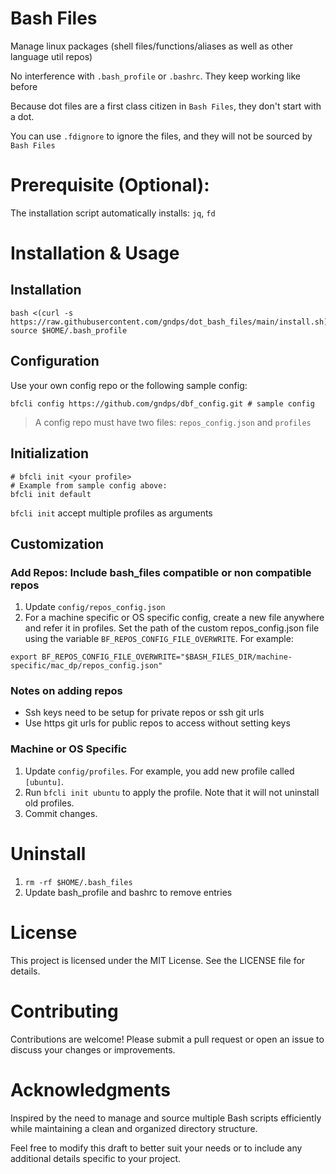 # Bash Files
Manage linux packages (shell files/functions/aliases as well as other language util repos)

No interference with `.bash_profile` or `.bashrc`. They keep working like before

Because dot files are a first class citizen in `Bash Files`, they don't start with a dot.

You can use `.fdignore` to ignore the files, and they will not be sourced by `Bash Files`

# Prerequisite (Optional):
The installation script automatically installs: `jq`, `fd`

# Installation & Usage

## Installation
```
bash <(curl -s https://raw.githubusercontent.com/gndps/dot_bash_files/main/install.sh)
source $HOME/.bash_profile
```

## Configuration
Use your own config repo or the following sample config:
```
bfcli config https://github.com/gndps/dbf_config.git # sample config
```
> A config repo must have two files: `repos_config.json` and `profiles`

## Initialization

```
# bfcli init <your profile>
# Example from sample config above:
bfcli init default
```
`bfcli init` accept multiple profiles as arguments


## Customization

### Add Repos: Include bash_files compatible or non compatible repos
1. Update `config/repos_config.json`
2. For a machine specific or OS specific config, create a new file anywhere and refer it in profiles. Set the path of the custom repos_config.json file using the variable `BF_REPOS_CONFIG_FILE_OVERWRITE`. For example:
```
export BF_REPOS_CONFIG_FILE_OVERWRITE="$BASH_FILES_DIR/machine-specific/mac_dp/repos_config.json"
```

### Notes on adding repos
- Ssh keys need to be setup for private repos or ssh git urls
- Use https git urls for public repos to access without setting keys


### Machine or OS Specific
1. Update `config/profiles`. For example, you add new profile called `[ubuntu]`.
2. Run `bfcli init ubuntu` to apply the profile. Note that it will not uninstall old profiles.
3. Commit changes.



# Uninstall
1. `rm -rf $HOME/.bash_files`
2. Update bash_profile and bashrc to remove entries


# License
This project is licensed under the MIT License. See the LICENSE file for details.

# Contributing
Contributions are welcome! Please submit a pull request or open an issue to discuss your changes or improvements.

# Acknowledgments
Inspired by the need to manage and source multiple Bash scripts efficiently while maintaining a clean and organized directory structure.

Feel free to modify this draft to better suit your needs or to include any additional details specific to your project.

